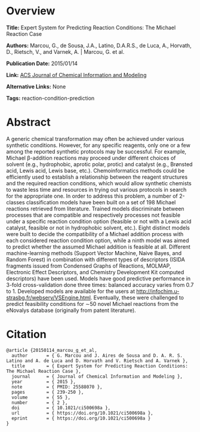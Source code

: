 # Overview
**Title:**
Expert System for Predicting Reaction Conditions: The Michael Reaction Case

**Authors:**
Marcou, G., de Sousa, J.A., Latino, D.A.R.S., de Luca, A., Horvath, D., Rietsch, V., and Varnek, A. |
Marcou, G. et al.

**Publication Date:**
2015/01/14

**Link:**
[ACS Journal of Chemical Information and Modeling](https://pubs.acs.org/doi/10.1021/ci500698a)

**Alternative Links:**
None

**Tags:**
reaction-condition-prediction


# Abstract
A generic chemical transformation may often be achieved under various synthetic conditions.
However, for any specific reagents, only one or a few among the reported synthetic protocols may be successful.
For example, Michael β-addition reactions may proceed under different choices of solvent (e.g., hydrophobic, aprotic polar, protic) and catalyst (e.g., Brønsted acid, Lewis acid, Lewis base, etc.).
Chemoinformatics methods could be efficiently used to establish a relationship between the reagent structures and the required reaction conditions, which would allow synthetic chemists to waste less time and resources in trying out various protocols in search for the appropriate one.
In order to address this problem, a number of 2-classes classification models have been built on a set of 198 Michael reactions retrieved from literature.
Trained models discriminate between processes that are compatible and respectively processes not feasible under a specific reaction condition option (feasible or not with a Lewis acid catalyst, feasible or not in hydrophobic solvent, etc.).
Eight distinct models were built to decide the compatibility of a Michael addition process with each considered reaction condition option, while a ninth model was aimed to predict whether the assumed Michael addition is feasible at all.
Different machine-learning methods (Support Vector Machine, Naive Bayes, and Random Forest) in combination with different types of descriptors (ISIDA fragments issued from Condensed Graphs of Reactions, MOLMAP, Electronic Effect Descriptors, and Chemistry Development Kit computed descriptors) have been used.
Models have good predictive performance in 3-fold cross-validation done three times: balanced accuracy varies from 0.7 to 1.
Developed models are available for the users at http://infochim.u-strasbg.fr/webserv/VSEngine.html.
Eventually, these were challenged to predict feasibility conditions for ∼50 novel Michael reactions from the eNovalys database (originally from patent literature).


# Citation
```
@article {20150114_marcou_g_et_al,
  author       = { G. Marcou and J. Aires de Sousa and D. A. R. S. Latino and A. de Luca and D. Horvath and V. Rietsch and A. Varnek },
  title        = { Expert System for Predicting Reaction Conditions: The Michael Reaction Case },
  journal      = { Journal of Chemical Information and Modeling },
  year         = { 2015 },
  note         = { PMID: 25588070 },
  pages        = { 239-250 },
  volume       = { 55 },
  number       = { 2 },
  doi          = { 10.1021/ci500698a },
  url          = { https://doi.org/10.1021/ci500698a },
  eprint       = { https://doi.org/10.1021/ci500698a }
}
```
